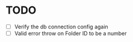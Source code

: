 # TODO
- [ ] Verify the db connection config again
- [ ] Valid error throw on Folder ID to be a number